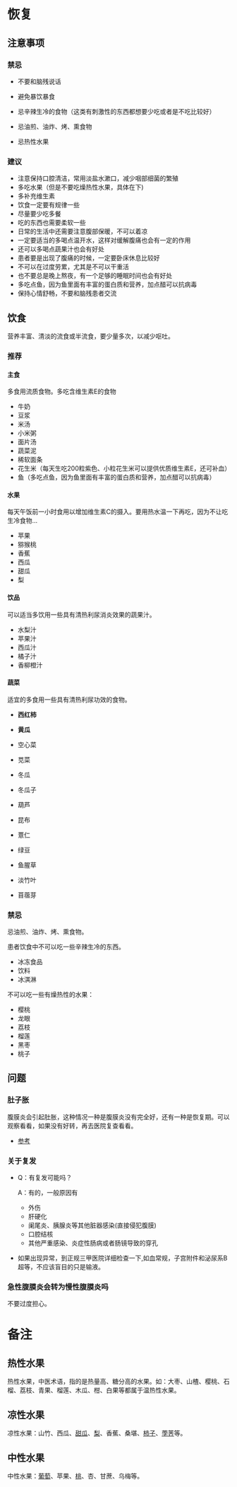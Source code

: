 # 恢复

## 注意事项

### 禁忌

- 不要和脑残说话

- 避免暴饮暴食
- 忌辛辣生冷的食物（这类有刺激性的东西都想要少吃或者是不吃比较好）
- 忌油煎、油炸、烤、熏食物
- 忌热性水果

### 建议

- 注意保持口腔清洁，常用淡盐水漱口，减少咽部细菌的繁殖
- 多吃水果（但是不要吃燥热性水果，具体在下)
- 多补充维生素
- 饮食一定要有规律一些
- 尽量要少吃多餐
- 吃的东西也需要柔软一些
- 日常的生活中还需要注意腹部保暖，不可以着凉
- 一定要适当的多喝点温开水，这样对缓解腹痛也会有一定的作用
- 还可以多喝点蔬果汁也会有好处
- 患者要是出现了腹痛的时候，一定要卧床休息比较好
- 不可以在过度劳累，尤其是不可以干重活
- 也不要总是晚上熬夜，有一个足够的睡眠时间也会有好处
- 多吃点鱼，因为鱼里面有丰富的蛋白质和营养，加点醋可以抗病毒
- 保持心情舒畅，不要和脑残患者交流

## 饮食

营养丰富、清淡的流食或半流食，要少量多次，以减少呕吐。

### 推荐

#### 主食

多食用流质食物。多吃含维生素E的食物

- 牛奶
- 豆浆
- 米汤
- 小米粥
- 面片汤
- 蔬菜泥
- 稀软面条
- 花生米（每天生吃200粒紫色、小粒花生米可以提供优质维生素E，还可补血）
- 鱼（多吃点鱼，因为鱼里面有丰富的蛋白质和营养，加点醋可以抗病毒）

#### 水果

每天午饭前一小时食用以增加维生素C的摄入。要用热水温一下再吃，因为不让吃生冷食物...

- 苹果
- 猕猴桃
- 香蕉
- 西瓜
- 甜瓜
- 梨

#### 饮品

可以适当多饮用一些具有清热利尿消炎效果的蔬果汁。

- 水梨汁
- 苹果汁
- 西瓜汁
- 橘子汁
- 香柳橙汁

#### 蔬菜

适宜的多食用一些具有清热利尿功效的食物。

- **西红柿**
- **黄瓜**


- 空心菜
- 苋菜
- 冬瓜
- 冬瓜子
- 葫芦
- 昆布
- 薏仁
- 绿豆
- 鱼腥草
- 淡竹叶
- 苜蓿芽

### 禁忌

忌油煎、油炸、烤、熏食物。

患者饮食中不可以吃一些辛辣生冷的东西。

- 冰冻食品
- 饮料
- 冰淇淋

不可以吃一些有燥热性的水果：

- 樱桃
- 龙眼
- 荔枝
- 榴莲
- 黑枣
- 桃子

## 问题

### 肚子胀

腹膜炎会引起肚胀，这种情况一种是腹膜炎没有完全好，还有一种是恢复期。可以观察看看，如果没有好转，再去医院复查看看。

- [参考](http://muzhi.baidu.com/question/690235477806761804.html)

### 关于复发

- Q：有复发可能吗？

  A：有的，一般原因有

  - 外伤
  - 肝硬化
  - 阑尾炎、胰腺炎等其他脏器感染(直接侵犯腹膜)
  - 口腔结核
  - 其他严重感染、炎症性肠病或者肠镜导致的穿孔


- 如果出现异常，到正规三甲医院详细检查一下,如血常规，子宫附件和泌尿系B超等，不应该盲目的只是输液。

### 急性腹膜炎会转为慢性腹膜炎吗

不要过度担心。

# 备注

## 热性水果

热性水果，中医术语，指的是热量高、糖分高的水果。如：大枣、山楂、樱桃、石榴、荔枝、青果、榴莲、木瓜、柑、白果等都属于温热性水果。

## 凉性水果

凉性水果：山竹、西瓜、[甜瓜](https://baike.baidu.com/item/%E7%94%9C%E7%93%9C)、[梨](https://baike.baidu.com/item/%E6%A2%A8)、香蕉、桑堪、[柿子](https://baike.baidu.com/item/%E6%9F%BF%E5%AD%90)、[荸荠](https://baike.baidu.com/item/%E8%8D%B8%E8%8D%A0)等。

## 中性水果

中性水果：[葡萄](https://baike.baidu.com/item/%E8%91%A1%E8%90%84)、苹果、[桃](https://baike.baidu.com/item/%E6%A1%83)、杏、甘蔗、乌梅等。